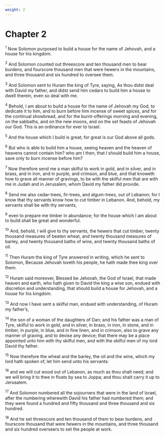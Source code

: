 ```yaml
---
weight: 2
---
```


# Chapter 2

<sup>1</sup> Now Solomon purposed to build a house for the name of Jehovah, and a house for his kingdom. 

<sup>2</sup> And Solomon counted out threescore and ten thousand men to bear burdens, and fourscore thousand men that were hewers in the mountains, and three thousand and six hundred to oversee them. 

<sup>3</sup> And Solomon sent to Huram the king of Tyre, saying, As thou didst deal with David my father, and didst send him cedars to build him a house to dwell therein, even so deal with me. 

<sup>4</sup> Behold, I am about to build a house for the name of Jehovah my God, to dedicate it to him, and to burn before him incense of sweet spices, and for the continual showbread, and for the burnt-offerings morning and evening, on the sabbaths, and on the new moons, and on the set feasts of Jehovah our God. This is an ordinance for ever to Israel. 

<sup>5</sup> And the house which I build is great; for great is our God above all gods. 

<sup>6</sup> But who is able to build him a house, seeing heaven and the heaven of heavens cannot contain him? who am I then, that I should build him a house, save only to burn incense before him? 

<sup>7</sup> Now therefore send me a man skilful to work in gold, and in silver, and in brass, and in iron, and in purple, and crimson, and blue, and that knoweth how to grave all manner of gravings, to be with the skilful men that are with me in Judah and in Jerusalem, whom David my father did provide. 

<sup>8</sup> Send me also cedar-trees, fir-trees, and algum-trees, out of Lebanon; for I know that thy servants know how to cut timber in Lebanon. And, behold, my servants shall be with thy servants, 

<sup>9</sup> even to prepare me timber in abundance; for the house which I am about to build shall be great and wonderful. 

<sup>10</sup> And, behold, I will give to thy servants, the hewers that cut timber, twenty thousand measures of beaten wheat, and twenty thousand measures of barley, and twenty thousand baths of wine, and twenty thousand baths of oil. 

<sup>11</sup> Then Huram the king of Tyre answered in writing, which he sent to Solomon, Because Jehovah loveth his people, he hath made thee king over them. 

<sup>12</sup> Huram said moreover, Blessed be Jehovah, the God of Israel, that made heaven and earth, who hath given to David the king a wise son, endued with discretion and understanding, that should build a house for Jehovah, and a house for his kingdom. 

<sup>13</sup> And now I have sent a skilful man, endued with understanding, of Huram my father’s, 

<sup>14</sup> the son of a woman of the daughters of Dan; and his father was a man of Tyre, skilful to work in gold, and in silver, in brass, in iron, in stone, and in timber, in purple, in blue, and in fine linen, and in crimson, also to grave any manner of graving, and to devise any device; that there may be a place appointed unto him with thy skilful men, and with the skilful men of my lord David thy father. 

<sup>15</sup> Now therefore the wheat and the barley, the oil and the wine, which my lord hath spoken of, let him send unto his servants: 

<sup>16</sup> and we will cut wood out of Lebanon, as much as thou shalt need; and we will bring it to thee in floats by sea to Joppa; and thou shalt carry it up to Jerusalem. 

<sup>17</sup> And Solomon numbered all the sojourners that were in the land of Israel, after the numbering wherewith David his father had numbered them; and they were found a hundred and fifty thousand and three thousand and six hundred. 

<sup>18</sup> And he set threescore and ten thousand of them to bear burdens, and fourscore thousand that were hewers in the mountains, and three thousand and six hundred overseers to set the people at work. 


